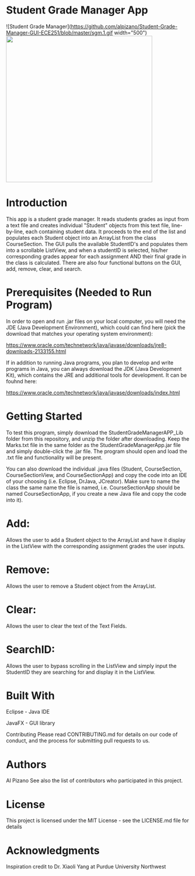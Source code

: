 # Student Grade Manager App
![Student Grade Manager](https://github.com/alpizano/Student-Grade-Manager-GUI-ECE251/blob/master/sgm.1.gif width="500")
<img src="https://github.com/alpizano/Student-Grade-Manager-GUI-ECE251/blob/master/sgm.1.gif" width="400">



# Introduction
This app is a student grade manager. It reads students grades as input from a text file and creates individual "Student" objects from this text file, line-by-line, each containing student data. It proceeds to the end of the list and populates each Student object into an ArrayList from the class CourseSection. The GUI pulls the available StudentID's and populates them into a scrollable ListView, and when a studentID is selected, his/her corresponding grades appear for each assignment AND their final grade in the class is calculated. There are also four functional buttons on the GUI, add, remove, clear, and search.

# Prerequisites (Needed to Run Program)
In order to open and run .jar files on your local computer, you will need the JDE (Java Development Environment), which could can find here (pick the download that matches your operating system environment):

https://www.oracle.com/technetwork/java/javase/downloads/jre8-downloads-2133155.html

If in addition to running Java programs, you plan to develop and write programs in Java, you can always download the JDK (Java Development Kit), which contains the JRE and additional tools for development. It can be fouhnd here:

https://www.oracle.com/technetwork/java/javase/downloads/index.html


# Getting Started
To test this program, simply download the StudentGradeManagerAPP_Lib folder from this repository, and unzip the folder after downloading. Keep the Marks.txt file in the same folder as the StudentGradeManagerApp.jar file and simply double-click the .jar file. The program should open and load the .txt file and functionality will be present.

You can also download the individual .java files (Student, CourseSection, CourseSectionView, and CourseSectionApp) and copy the code into an IDE of your choosing (i.e. Eclipse, DrJava, JCreator). Make sure to name the class the same name the file is named, i.e. CourseSectionApp should be named CourseSectionApp, if you create a new Java file and copy the code into it).

# Add:
Allows the user to add a Student object to the ArrayList and have it display in the ListView with the corresponding assignment grades the user inputs.

# Remove:
Allows the user to remove a Student object from the ArrayList.

# Clear:
Allows the user to clear the text of the Text Fields.

# SearchID:
Allows the user to bypass scrolling in the ListView and simply input the StudentID they are searching for and display it in the ListView.

# Built With
Eclipse - Java IDE

JavaFX - GUI library 

Contributing
Please read CONTRIBUTING.md for details on our code of conduct, and the process for submitting pull requests to us.

# Authors
Al Pizano
See also the list of contributors who participated in this project.

# License
This project is licensed under the MIT License - see the LICENSE.md file for details

# Acknowledgments
Inspiration credit to Dr. Xiaoli Yang at Purdue University Northwest
